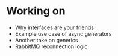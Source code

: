 # Working on

- Why interfaces are your friends
- Example use case of async generators
- Another take on generics
- RabbitMQ reconnection logic
